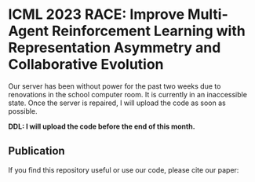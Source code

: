 
# ICML 2023 RACE: Improve Multi-Agent Reinforcement Learning with Representation Asymmetry and Collaborative Evolution

Our server has been without power for the past two weeks due to renovations in the school computer room. It is currently in an inaccessible state. Once the server is repaired, I will upload the code as soon as possible.

**DDL: I will upload the code before the end of this month.**

## Publication

If you find this repository useful or use our code, please cite our paper:

